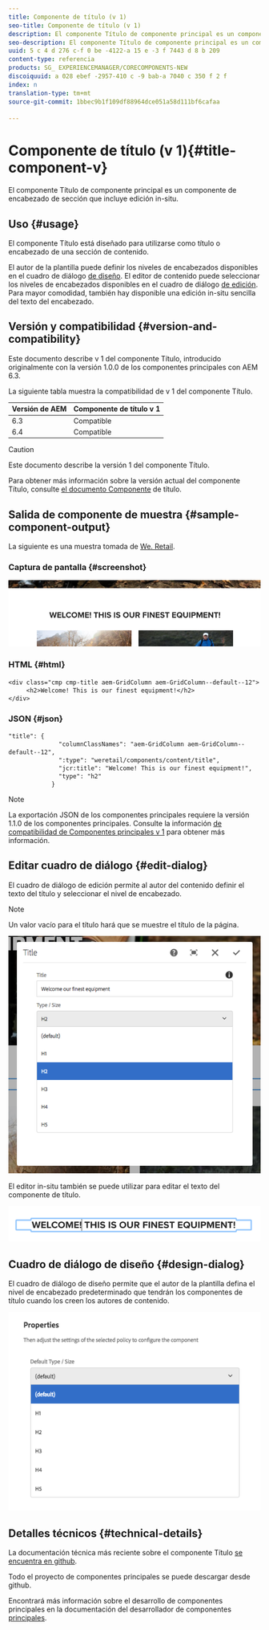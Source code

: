 ```yaml
---
title: Componente de título (v 1)
seo-title: Componente de título (v 1)
description: El componente Título de componente principal es un componente de encabezado de sección que incluye edición in-situ.
seo-description: El componente Título de componente principal es un componente de encabezado de sección que incluye edición in-situ.
uuid: 5 c 4 d 276 c-f 0 be -4122-a 15 e -3 f 7443 d 8 b 209
content-type: referencia
products: SG_ EXPERIENCEMANAGER/CORECOMPONENTS-NEW
discoiquuid: a 028 ebef -2957-410 c -9 bab-a 7040 c 350 f 2 f
index: n
translation-type: tm+mt
source-git-commit: 1bbec9b1f109df88964dce051a58d111bf6cafaa

---
```



# Componente de título (v 1){#title-component-v}

El componente Título de componente principal es un componente de encabezado de sección que incluye edición in-situ.

## Uso {#usage}

El componente Título está diseñado para utilizarse como título o encabezado de una sección de contenido.

El autor de la plantilla puede definir los niveles de encabezados disponibles en el cuadro de diálogo [de diseño](title-v1.md#main-pars_title_1995166862). El editor de contenido puede seleccionar los niveles de encabezados disponibles en el cuadro de diálogo [de edición](title-v1.md#main-pars_title). Para mayor comodidad, también hay disponible una edición in-situ sencilla del texto del encabezado.

## Versión y compatibilidad {#version-and-compatibility}

Este documento describe v 1 del componente Título, introducido originalmente con la versión 1.0.0 de los componentes principales con AEM 6.3.

La siguiente tabla muestra la compatibilidad de v 1 del componente Título.

| Versión de AEM | Componente de título v 1 |
|--- |--- |
| 6.3 | Compatible |
| 6.4 | Compatible |

>[!CAUTION]
>
>Este documento describe la versión 1 del componente Título.
>
>Para obtener más información sobre la versión actual del componente Título, consulte [el documento Componente](title.md) de título.

## Salida de componente de muestra {#sample-component-output}

La siguiente es una muestra tomada de [We. Retail](https://helpx.adobe.com/experience-manager/6-4/sites/developing/using/we-retail.html).

### Captura de pantalla {#screenshot}

![](assets/chlimage_1-36.png)

### HTML {#html}

```
<div class="cmp cmp-title aem-GridColumn aem-GridColumn--default--12">
     <h2>Welcome! This is our finest equipment!</h2>
</div>
```

### JSON {#json}

```
"title": {
              "columnClassNames": "aem-GridColumn aem-GridColumn--default--12",
              ":type": "weretail/components/content/title",
              "jcr:title": "Welcome! This is our finest equipment!",
              "type": "h2"
            }
```

>[!NOTE]
>
>La exportación JSON de los componentes principales requiere la versión 1.1.0 de los componentes principales. Consulte la información [de compatibilidad de Componentes principales v 1](versions.md#main-pars_title_236368006) para obtener más información.

## Editar cuadro de diálogo {#edit-dialog}

El cuadro de diálogo de edición permite al autor del contenido definir el texto del título y seleccionar el nivel de encabezado.

>[!NOTE]
>
>Un valor vacío para el título hará que se muestre el título de la página.

![](assets/chlimage_1-91.png)

El editor in-situ también se puede utilizar para editar el texto del componente de título.

![](assets/chlimage_1-37.png)

## Cuadro de diálogo de diseño {#design-dialog}

El cuadro de diálogo de diseño permite que el autor de la plantilla defina el nivel de encabezado predeterminado que tendrán los componentes de título cuando los creen los autores de contenido.

![](assets/chlimage_1-92.png)

## Detalles técnicos {#technical-details}

La documentación técnica más reciente sobre el componente Título [se encuentra en github](https://github.com/adobe/aem-core-wcm-components/tree/master/content/src/content/jcr_root/apps/core/wcm/components/title/v1/title).

Todo el proyecto de componentes principales se puede descargar desde github.

Encontrará más información sobre el desarrollo de componentes principales en la documentación del desarrollador de componentes [principales](developing.md).
